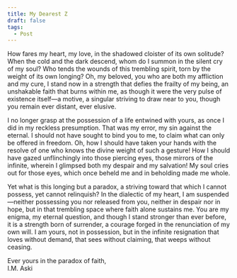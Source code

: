 ```yaml
---
title: My Dearest Z
draft: false
tags:
  - Post
---
```

How fares my heart, my love, in the shadowed cloister of its own solitude? When the cold and the dark descend, whom do I summon in the silent cry of my soul? Who tends the wounds of this trembling spirit, torn by the weight of its own longing? Oh, my beloved, you who are both my affliction and my cure, I stand now in a strength that defies the frailty of my being, an unshakable faith that burns within me, as though it were the very pulse of existence itself—a motive, a singular striving to draw near to you, though you remain ever distant, ever elusive.

I no longer grasp at the possession of a life entwined with yours, as once I did in my reckless presumption. That was my error, my sin against the eternal. I should not have sought to bind you to me, to claim what can only be offered in freedom. Oh, how I should have taken your hands with the resolve of one who knows the divine weight of such a gesture! How I should have gazed unflinchingly into those piercing eyes, those mirrors of the infinite, wherein I glimpsed both my despair and my salvation! My soul cries out for those eyes, which once beheld me and in beholding made me whole.

Yet what is this longing but a paradox, a striving toward that which I cannot possess, yet cannot relinquish? In the dialectic of my heart, I am suspended—neither possessing you nor released from you, neither in despair nor in hope, but in that trembling space where faith alone sustains me. You are my enigma, my eternal question, and though I stand stronger than ever before, it is a strength born of surrender, a courage forged in the renunciation of my own will. I am yours, not in possession, but in the infinite resignation that loves without demand, that sees without claiming, that weeps without ceasing.

Ever yours in the paradox of faith,  
I.M. Aski